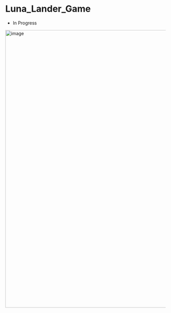 # Luna_Lander_Game
- In Progress
  
<img width="1630" height="874" alt="image" src="https://github.com/user-attachments/assets/5bc49ef3-b7fe-4dad-b852-61401bafce25" />
